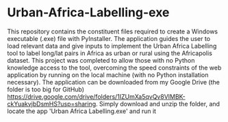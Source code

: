 # Urban-Africa-Labelling-exe

This repository contains the constituent files required to create a Windows executable (.exe) file with PyInstaller. The application guides the user to load relevant data and give inputs to implement the Urban Africa Labelling tool to label long/lat pairs in Africa as urban or rural using the Africapolis dataset. This project was completed to allow those with no Python knowledge access to the tool, overcoming the speed constraints of the web application by running on the local machine (with no Python installation necessary). The application can be downloaded from my Google Drive (the folder is too big for GitHub) https://drive.google.com/drive/folders/1IZUmXa5qvQv8VIMBK-ckYuakvjbDsmHS?usp=sharing. Simply download and unzip the folder, and locate the app 'Urban Africa Labelling.exe' and run it
